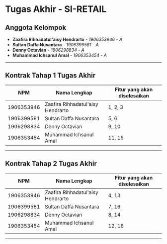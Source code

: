 # Tugas Akhir - SI-RETAIL
## Anggota Kelompok
* **Zaafira Rihhadatul'aisy  Hendrarto** - *1906353946* - *A*
* **Sultan Daffa Nusantara** - *1906399581* - *A*
* **Denny Octavian** - *1906298834* - *A*
* **Muhammad Ichsanul Amal** - *1906353454* - *A*

---
## **Kontrak Tahap 1 Tugas Akhir**

| NPM        | Nama Lengkap                       | Fitur yang akan diselesaikan  |
| ---------- | ---                                | ----------                    |
| 1906353946 | Zaafira Rihhadatul'aisy  Hendrarto | 1, 2, 3                       |
| 1906399581 | Sultan Daffa Nusantara             | 5, 6                          |
| 1906298834 | Denny Octavian                     | 9, 10                         |
| 1906353454 | Muhammad Ichsanul Amal             | 11, 15                        |
---

## **Kontrak Tahap 2 Tugas Akhir**

| NPM        | Nama Lengkap                       | Fitur yang akan diselesaikan |
| ---------- | ---------------------------------- | ---------------------------- |
| 1906353946 | Zaafira Rihhadatul'aisy  Hendrarto |           4, 13              |
| 1906399581 | Sultan Daffa Nusantara             |           7, 16              |
| 1906298834 | Denny Octavian                     |           8, 14              |
| 1906353454 | Muhammad Ichsanul Amal             |           12, 18             |

---

